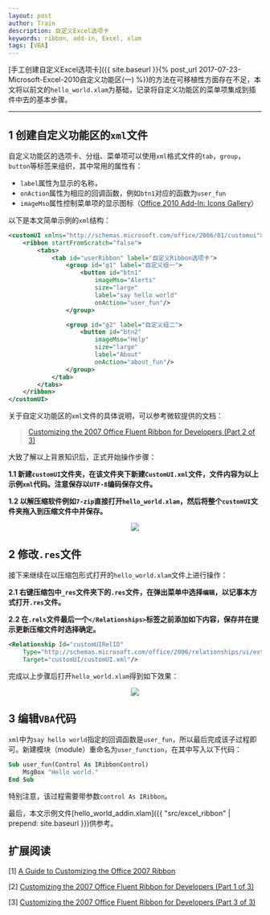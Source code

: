 ```yaml
---
layout: post
author: Train
description: 自定义Excel选项卡
keywords: ribbon, add-in, Excel, xlam
tags: [VBA]
---
```


[手工创建自定义Excel选项卡]({{ site.baseurl }}{% post_url 2017-07-23-Microsoft-Excel-2010自定义功能区(一) %})的方法在可移植性方面存在不足，本文将以前文的`hello_world.xlam`为基础，记录将自定义功能区的菜单项集成到插件中去的基本步骤。

---

## 1 创建自定义功能区的`xml`文件

自定义功能区的选项卡、分组、菜单项可以使用`xml`格式文件的`tab`，`group`，`button`等标签来组织，其中常用的属性有：

* `label`属性为显示的名称，
* `onAction`属性为相应的回调函数，例如`btn1`对应的函数为`user_fun`
* `imageMso`属性控制菜单项的显示图标（[Office 2010 Add-In: Icons Gallery](https://www.microsoft.com/en-us/download/details.aspx?displaylang=en&id=21103)）

以下是本文简单示例的`xml`结构：

```xml
<customUI xmlns="http://schemas.microsoft.com/office/2006/01/customui">
    <ribbon startFromScratch="false">
        <tabs>
            <tab id="userRibbon" label="自定义Ribbon选项卡">
                <group id="g1" label="自定义组一">
                    <button id="btn1" 
                        imageMso="Alerts" 
                        size="large" 
                        label="say hello world" 
                        onAction="user_fun"/>
                </group>

                <group id="g2" label="自定义组二">
                    <button id="btn2" 
                        imageMso="Help" 
                        size="large" 
                        label="About" 
                        onAction="about_fun"/>
                </group>
            </tab>
        </tabs>
    </ribbon>
</customUI>
```

关于自定义功能区的`xml`文件的具体说明，可以参考微软提供的文档：

> [Customizing the 2007 Office Fluent Ribbon for Developers (Part 2 of 3)](https://msdn.microsoft.com/en-us/library/aa338199(v=office.12).aspx)

大致了解以上背景知识后，正式开始操作步骤：

**1.1 新建`customUI`文件夹，在该文件夹下新建`CustomUI.xml`文件，文件内容为以上示例`xml`代码。注意保存以`UTF-8`编码保存文件。**

**1.2 以解压缩软件例如`7-zip`直接打开`hello_world.xlam`，然后将整个`customUI`文件夹拖入到压缩文件中并保存。**

<div align='center'><img src="{{ "images/2017-07-24-01.png" | prepend: site.baseurl }}"></div>


## 2 修改`.res`文件

接下来继续在以压缩包形式打开的`hello_world.xlam`文件上进行操作：

**2.1 右键压缩包中`_res`文件夹下的`.res`文件，在弹出菜单中选择`编辑`，以记事本方式打开`.res`文件。**

**2.2 在`.rels`文件最后一个`</Relationships>`标签之前添加如下内容，保存并在提示更新压缩文件时选择确定。**

```xml
<Relationship Id="customUIRelID" 
    Type="http://schemas.microsoft.com/office/2006/relationships/ui/extensibility" 
    Target="customUI/customUI.xml"/>
```

完成以上步骤后打开`hello_world.xlam`得到如下效果：

<div align='center'><img src="{{ "images/2017-07-24-02.png" | prepend: site.baseurl }}"></div>


## 3 编辑`VBA`代码

`xml`中为`say hello world`指定的回调函数是`user_fun`，所以最后完成该子过程即可。新建模块（module）重命名为`user_function`，在其中写入以下代码：

```vb
Sub user_fun(Control As IRibbonControl)
    MsgBox "Hello world."
End Sub
```

特别注意，该过程需要带参数`control As IRibbon`。


最后，本文示例文件[hello_world_addin.xlam]({{ "src/excel_ribbon" | prepend: site.baseurl }})供参考。

##  扩展阅读

[1] [A Guide to Customizing the Office 2007 Ribbon](https://technet.microsoft.com/en-us/library/2009.05.ribbon.aspx#id0980025)  

[2] [Customizing the 2007 Office Fluent Ribbon for Developers (Part 1 of 3)](https://msdn.microsoft.com/en-us/library/aa338202.aspx)

[3] [Customizing the 2007 Office Fluent Ribbon for Developers (Part 3 of 3)](https://msdn.microsoft.com/en-us/library/aa722523(v=office.12).aspx)